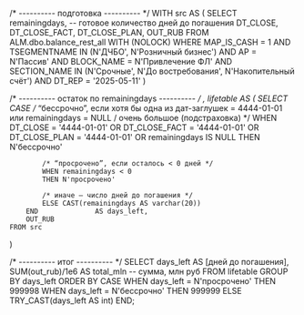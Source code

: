 /* ---------- подготовка ---------- */
WITH src AS (
    SELECT
        remainingdays,          -- готовое количество дней до погашения
        DT_CLOSE,
        DT_CLOSE_FACT,
        DT_CLOSE_PLAN,
        OUT_RUB
    FROM  ALM.dbo.balance_rest_all WITH (NOLOCK)
    WHERE MAP_IS_CASH   = 1
      AND TSEGMENTNAME  IN (N'ДЧБО', N'Розничный бизнес')
      AND AP            = N'Пассив'
      AND BLOCK_NAME    = N'Привлечение ФЛ'
      AND SECTION_NAME  IN (N'Срочные', N'До востребования', N'Накопительный счёт')
      AND DT_REP        = '2025-05-11'
)

/* ---------- остаток по remainingdays ---------- */
, lifetable AS (
    SELECT
        CASE
            /* “бессрочно”, если хотя бы одна из дат-заглушек = 4444-01-01
               или remainingdays = NULL / очень большое (подстраховка) */
            WHEN DT_CLOSE      = '4444-01-01'
              OR DT_CLOSE_FACT = '4444-01-01'
              OR DT_CLOSE_PLAN = '4444-01-01'
              OR remainingdays IS NULL
            THEN N'бессрочно'

            /* “просрочено”, если осталось < 0 дней */
            WHEN remainingdays < 0
            THEN N'просрочено'

            /* иначе — число дней до погашения */
            ELSE CAST(remainingdays AS varchar(20))
        END              AS days_left,
        OUT_RUB
    FROM src
)

/* ---------- итог ---------- */
SELECT
    days_left                          AS [дней до погашения],
    SUM(out_rub)/1e6  AS total_mln     -- сумма, млн руб
FROM lifetable
GROUP BY days_left
ORDER BY
    CASE
        WHEN days_left = N'просрочено' THEN  999998
        WHEN days_left = N'бессрочно'  THEN  999999
        ELSE TRY_CAST(days_left AS int)
    END;
